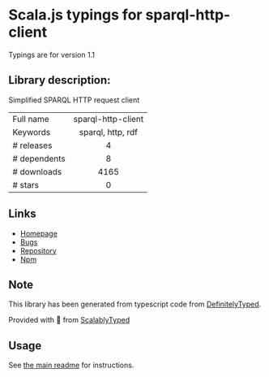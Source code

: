 
# Scala.js typings for sparql-http-client

Typings are for version 1.1

## Library description:
Simplified SPARQL HTTP request client

|                    |                 |
| ------------------ | :-------------: |
| Full name          | sparql-http-client |
| Keywords           | sparql, http, rdf |
| # releases         | 4 |
| # dependents       | 8 |
| # downloads        | 4165 |
| # stars            | 0 |

## Links
- [Homepage](https://github.com/zazuko/sparql-http-client)
- [Bugs](https://github.com/zazuko/sparql-http-client/issues)
- [Repository](https://github.com/zazuko/sparql-http-client)
- [Npm](https://www.npmjs.com/package/sparql-http-client)
    


## Note
This library has been generated from typescript code from [DefinitelyTyped](https://definitelytyped.org).

Provided with :purple_heart: from [ScalablyTyped](https://github.com/oyvindberg/ScalablyTyped)

## Usage
See [the main readme](../../readme.md) for instructions.


